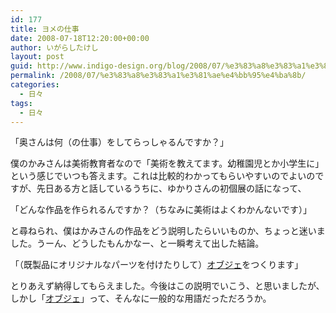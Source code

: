 ```yaml
---
id: 177
title: ヨメの仕事
date: 2008-07-18T12:20:00+00:00
author: いがらしたけし
layout: post
guid: http://www.indigo-design.org/blog/2008/07/%e3%83%a8%e3%83%a1%e3%81%ae%e4%bb%95%e4%ba%8b/
permalink: /2008/07/%e3%83%a8%e3%83%a1%e3%81%ae%e4%bb%95%e4%ba%8b/
categories:
  - 日々
tags:
  - 日々
---
```

「奥さんは何（の仕事）をしてらっしゃるんですか？」

僕のかみさんは美術教育者なので「美術を教えてます。幼稚園児とか小学生に」という感じでいつも答えます。これは比較的わかってもらいやすいのでよいのですが、先日ある方と話しているうちに、ゆかりさんの初個展の話になって、

「どんな作品を作られるんですか？（ちなみに美術はよくわかんないです）」

と尋ねられ、僕はかみさんの作品をどう説明したらいいものか、ちょっと迷いました。うーん、どうしたもんかなー、と一瞬考えて出した結論。

「（既製品にオリジナルなパーツを付けたりして）[オブジェ](http://ja.wikipedia.org/wiki/%E3%82%AA%E3%83%96%E3%82%B8%E3%82%A7)をつくります」

とりあえず納得してもらえました。今後はこの説明でいこう、と思いましたが、しかし「[オブジェ](http://ja.wikipedia.org/wiki/%E3%82%AA%E3%83%96%E3%82%B8%E3%82%A7)」って、そんなに一般的な用語だっただろうか。</a>
